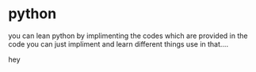 # python
you can lean python by implimenting the codes which are provided in the code 
you can just impliment and learn different things use in that....

hey
  
  



